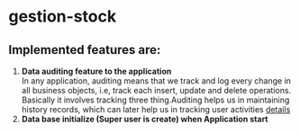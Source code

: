 # gestion-stock
Implemented features are:
-
1. **Data auditing feature to the application**  
In any application, auditing means that we track and log every change in all business objects, i.e, track each insert, update and delete operations.
Basically it involves tracking three thing.Auditing helps us in maintaining history records, which can later help us in tracking user activities
[details](https://developerpod.com/2020/01/21/spring-boot-how-to-add-jpa-hibernate-envers-auditing/)
2. **Data base initialize (Super user is create) when Application start**  
